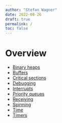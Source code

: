 ```yaml
---
author: "Stefan Wagner"
date: 2022-08-26
draft: true
permalink: /
toc: false
---
```


# Overview

- [Binary heaps](binary-heaps.md)
- [Buffers](buffers.md)
- [Critical sections](critical-sections.md)
- [Debugging](debugging.md)
- [Interrupts](interrupts.md)
- [Priority queues](priority-queues.md)
- [Receiving](receiving.md)
- [Spinning](spinning.md)
- [Time](time.md)
- [Timers](timers.md)

<!--

- what is the ao framework?
- what are its features?
- what have i used it for?
- license
- strict separation (platform-agnostic vs. platform-specific)
- no build system, source code only.
- port targeting PIC32, XC32
- focus on RTOS concepts

-->
